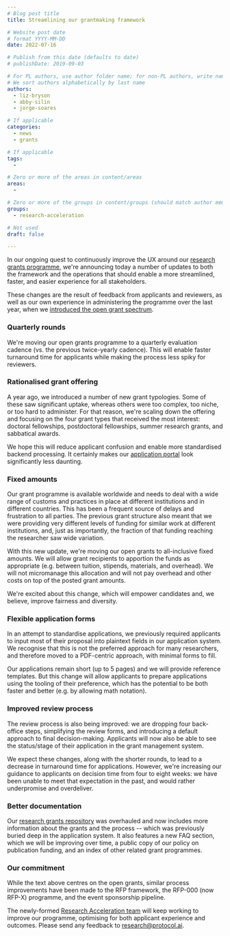 ```yaml
---
# Blog post title
title: Streamlining our grantmaking framework

# Website post date
# format YYYY-MM-DD
date: 2022-07-16

# Publish from this date (defaults to date)
# publishDate: 2019-09-03

# For PL authors, use author folder name; for non-PL authors, write name as in paper within ""
# We sort authors alphabetically by last name
authors:
  - liz-bryson
  - abby-silin
  - jorge-soares

# If applicable
categories:
  - news
  - grants

# If applicable
tags:
  -

# Zero or more of the areas in content/areas
areas:
  -

# Zero or more of the groups in content/groups (should match author membership)
groups:
  - research-acceleration

# Not used
draft: false

---
```


In our ongoing quest to continuously improve the UX around our [research grants programme](https://github.com/protocol/research-grants), we're announcing today a number of updates to both the framework and the operations that should enable a more streamlined, faster, and easier experience for all stakeholders.

These changes are the result of feedback from applicants and reviewers, as well as our own experience in administering the programme over the last year, when we [introduced the open grant spectrum](/blog/2021/introducing-our-new-grant-spectrum/).

### Quarterly rounds

We're moving our open grants programme to a quarterly evaluation cadence (vs. the previous twice-yearly cadence). This will enable faster turnaround time for applicants while making the process less spiky for reviewers.

### Rationalised grant offering

A year ago, we introduced a number of new grant typologies. Some of these saw significant uptake, whereas others were too complex, too niche, or too hard to administer. For that reason, we're scaling down the offering and focusing on the four grant types that received the most interest: doctoral fellowships, postdoctoral fellowships, summer research grants, and sabbatical awards.

We hope this will reduce applicant confusion and enable more standardised backend processing. It certainly makes our [application portal](https://grants.protocol.ai/) look significantly less daunting.

### Fixed amounts

Our grant programme is available worldwide and needs to deal with a wide range of customs and practices in place at different institutions and in different countries. This has been a frequent source of delays and frustration to all parties. The previous grant structure also meant that we were providing very different levels of funding for similar work at different institutions, and, just as importantly, the fraction of that funding reaching the researcher saw wide variation.

With this new update, we're moving our open grants to all-inclusive fixed amounts. We will allow grant recipients to apportion the funds as appropriate (e.g. between tuition, stipends, materials, and overhead). We will not micromanage this allocation and will not pay overhead and other costs on top of the posted grant amounts.

We're excited about this change, which will empower candidates and, we believe, improve fairness and diversity.

### Flexible application forms

In an attempt to standardise applications, we previously required applicants to input most of their proposal into plaintext fields in our application system. We recognise that this is not the preferred approach for many researchers, and therefore moved to a PDF-centric approach, with minimal forms to fill.

Our applications remain short (up to 5 pages) and we will provide reference templates. But this change will allow applicants to prepare applications using the tooling of their preference, which has the potential to be both faster and better (e.g. by allowing math notation).

### Improved review process

The review process is also being improved: we are dropping four back-office steps, simplifying the review forms, and introducing a default approach to final decision-making. Applicants will now also be able to see the status/stage of their application in the grant management system.

We expect these changes, along with the shorter rounds, to lead to a decrease in turnaround time for applications. However, we're increasing our guidance to applicants on decision time from four to eight weeks: we have been unable to meet that expectation in the past, and would rather underpromise and overdeliver.

### Better documentation

Our [research grants repository](https://github.com/protocol/research-grants) was overhauled and now includes more information about the grants and the process -- which was previously buried deep in the application system. It also features a new FAQ section, which we will be improving over time, a public copy of our policy on publication funding, and an index of other related grant programmes.

### Our commitment

While the text above centres on the open grants, similar process improvements have been made to the RFP framework, the RFP-000 (now RFP-X) programme, and the event sponsorship pipeline.

The newly-formed [Research Acceleration team](/groups/research-acceleration) will keep working to improve our programme, optimising for both applicant experience and outcomes. Please send any feedback to [research@protocol.ai](mailto:research@protocol.ai).
